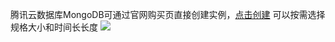 ﻿腾讯云数据库MongoDB可通过官网购买页直接创建实例，[点击创建](https://buy.qcloud.com/mongodb)
可以按需选择规格大小和时间长长度
![](https://mc.qcloudimg.com/static/img/1edb457d1e0719469862c64aa839b0a0/chuangjianshili.png)